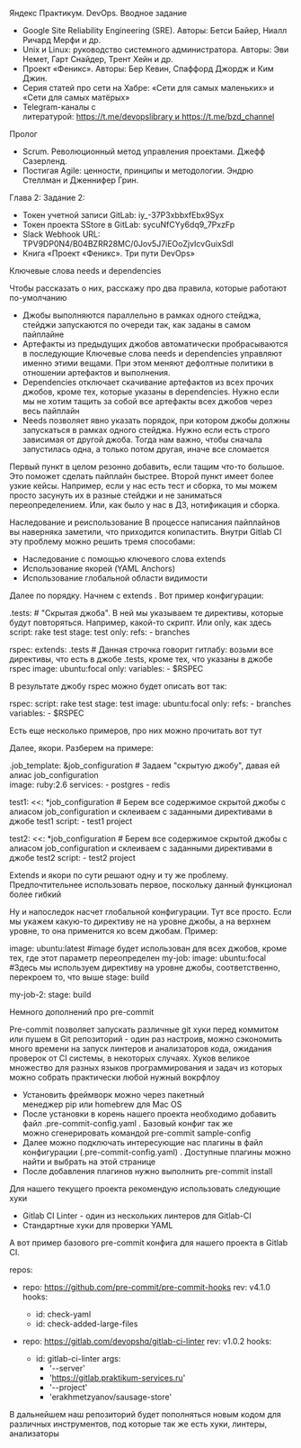 Яндекс Практикум. DevOps. Вводное задание

* Google Site Reliability Engineering (SRE). Авторы: Бетси Байер, Ниалл Ричард Мерфи и др.
* Unix и Linux: руководство системного администратора. Авторы: Эви Немет, Гарт Снайдер, Трент Хейн и др.
* Проект «Феникс». Авторы: Бер Кевин, Спаффорд Джордж и Ким Джин.
* Серия статей про сети на Хабре: «Сети для самых маленьких» и «Сети для самых матёрых»
* Telegram-каналы с литературой: https://t.me/devopslibrary и https://t.me/bzd_channel

Пролог
* Scrum. Революционный метод управления проектами. Джефф Сазерленд.
* Постигая Agile: ценности, принципы и методологии. Эндрю Стеллман и Дженнифер Грин.


Глава 2:
	Задание 2:
* Токен учетной записи GitLab: iy_-37P3xbbxfEbx9Syx
* Токен проекта SStore в GitLab: sycuNfCYy6dq9_7PxzFp
* Slack Webhook URL: TPV9DP0N4/B04BZRR28MC/0Jov5J7iEOoZjvIcvGuixSdl
* Книга «Проект «Феникс». Три пути DevOps»

Ключевые слова needs и dependencies

Чтобы рассказать о них, расскажу про два правила, которые работают по-умолчанию
* Джобы выполняются параллельно в рамках одного стейджа, стейджи запускаются по очереди так, как заданы в самом пайплайне
* Артефакты из предыдущих джобов автоматически пробрасываются в последующие
Ключевые слова needs и dependencies управляют именно этими вещами. При этом меняют дефолтные политики в отношении артефактов и выполнения.
* Dependencies отключает скачивание артефактов из всех прочих джобов, кроме тех, которые указаны в dependencies. Нужно если мы не хотим тащить за собой все артефакты всех джобов через весь пайплайн
* Needs позволяет явно указать порядок, при котором джобы должны запускаться в рамках одного стейджа. Нужно если есть строго зависимая от другой джоба. Тогда нам важно, чтобы сначала запустилась одна, а только потом другая, иначе все сломается

Первый пункт в целом резонно добавить, если тащим что-то большое. Это поможет сделать пайплайн быстрее. Второй пункт имеет более узкие кейсы. Например, если у нас есть тест и сборка, то мы можем просто засунуть их в разные стейджи и не заниматься переопределением. Или, как было у нас в ДЗ, нотификация и сборка.


Наследование и реиспользование
В процессе написания пайплайнов вы наверняка заметили, что приходится копипастить. Внутри Gitlab CI эту проблему можно решить тремя способами:
* Наследование с помощью ключевого слова extends
* Использование якорей (YAML Anchors)
* Использование глобальной области видимости

Далее по порядку. Начнем с extends . Вот пример конфигурации:

.tests: # "Скрытая джоба". В ней мы указываем те директивы, которые будут повторяться. Например, какой-то скрипт. Или only, как здесь
  script: rake test
  stage: test
  only:
    refs:
      - branches

rspec: 
  extends: .tests # Данная строчка говорит гитлабу: возьми все директивы, что есть в джобе .tests, кроме тех, что указаны в джобе rspec
  image: ubuntu:focal
  only:
    variables:
      - $RSPEC

В результате джобу rspec можно будет описать вот так:

rspec:
  script: rake test
  stage: test
  image: ubuntu:focal
  only:
    refs:
      - branches
    variables:
      - $RSPEC

Есть еще несколько примеров, про них можно прочитать вот тут

Далее, якори. Разберем на примере:

.job_template: &job_configuration  # Задаем "скрытую джобу", давая ей алиас job_configuration  
  image: ruby:2.6
  services:
    - postgres
    - redis

test1:
  <<: *job_configuration  # Берем все содержимое скрытой джобы с алиасом job_configuration и склеиваем с заданными директивами в джобе test1
  script:
    - test1 project

test2:
  <<: *job_configuration  # Берем все содержимое скрытой джобы с алиасом job_configuration и склеиваем с заданными директивами в джобе test2
  script:
    - test2 project

Extends и якори по сути решают одну и ту же проблему. Предпочтительнее использовать первое, поскольку данный функционал более гибкий

Ну и напоследок насчет глобальной конфигурации. Тут все просто. Если мы укажем какую-то директиву не на уровне джобы, а на верхнем уровне, то она применится ко всем джобам. Пример:

image: ubuntu:latest #image будет использован для всех джобов, кроме тех, где этот параметр переопределен
my-job:
  image: ubuntu:focal #Здесь мы используем директиву на уровне джобы, соответственно, перекроем то, что выше
  stage: build

my-job-2:
  stage: build


Немного дополнений про pre-commit

Pre-commit позволяет запускать различные git хуки перед коммитом или пушем в Git репозиторий - один раз настроив, можно сэкономить много времени на запуск линтеров и анализаторов кода, ожидания проверок от CI системы, в некоторых случаях.
Хуков великое множество для разных языков программирования и задач из которых можно собрать практически любой нужный вокрфлоу

* Установить фреймворк можно через пакетный менеджер pip или homebrew для Mac OS
* После установки в корень нашего проекта необходимо добавить файл .pre-commit-config.yaml . Базовый конфиг так же можно сгенерировать командой pre-commit sample-config
* Далее можно подключать интересующие нас плагины в файл конфигурации (.pre-commit-config.yaml) . Доступные плагины можно найти и выбрать на этой странице
* После добавления плагинов нужно выполнить pre-commit install

Для нашего текущего проекта рекомендую использовать следующие хуки
* Gitlab CI Linter - один из нескольких линтеров для Gitlab-CI
* Стандартные хуки для проверки YAML

А вот пример базового pre-commit конфига для нашего проекта в Gitlab CI.

repos:
-   repo: https://github.com/pre-commit/pre-commit-hooks
    rev: v4.1.0
    hooks:
    -   id: check-yaml
    -   id: check-added-large-files
	
-   repo: https://gitlab.com/devopshq/gitlab-ci-linter
    rev: v1.0.2
    hooks:
    -   id: gitlab-ci-linter
        args:
        - '--server'
        - 'https://gitlab.praktikum-services.ru'
        - '--project'
        - 'erakhmetzyanov/sausage-store'

В дальнейшем наш репозиторий будет пополняться новым кодом для различных инструментов, под которые так же есть хуки, линтеры, анализаторы

